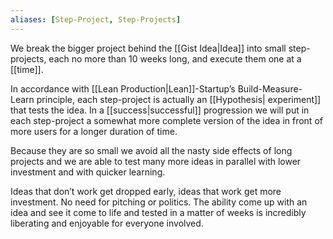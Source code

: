 ```yaml
---
aliases: [Step-Project, Step-Projects]
---
```


We break the bigger project behind the [[Gist Idea|Idea]] into small step-projects, each no more than 10 weeks long, and execute them one at a [[time]].

In accordance with [[Lean Production|Lean]]-Startup’s Build-Measure-Learn principle, each step-project is actually an [[Hypothesis| experiment]] that tests the idea. In a [[success|successful]] progression we will put in each step-project a somewhat more complete version of the idea in front of more users for a longer duration of time.

Because they are so small we avoid all the nasty side effects of long projects and we are able to test many more ideas in parallel with lower investment and with quicker learning.

Ideas that don’t work get dropped early, ideas that work get more investment. No need for pitching or politics. The ability come up with an idea and see it come to life and tested in a matter of weeks is incredibly liberating and enjoyable for everyone involved.